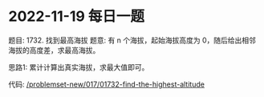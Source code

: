 # 2022-11-19 每日一题


题目: 1732. 找到最高海拔
题意: 有 n 个海拔，起始海拔高度为 0，随后给出相邻海拔的高度差，求最高海拔。


思路1: 累计计算出真实海拔，求最大值即可。




代码: [/problemset-new/017/01732-find-the-highest-altitude](/problemset-new/017/01732-find-the-highest-altitude)  

